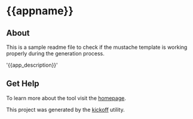 {{appname}}
===========

## About
This is a sample readme file to check if the mustache template is working properly during the generation process.

'{{app_description}}'

## Get Help

To learn more about the tool visit the [homepage](http://tombenke.github.io/{{appname}}/).

This project was generated by the
[kickoff](https://github.com/tombenke/kickoff) utility.
